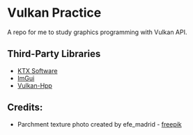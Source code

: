 # Vulkan Practice
A repo for me to study graphics programming with Vulkan API.

## Third-Party Libraries
- [KTX Software](https://github.com/KhronosGroup/KTX-Software)
- [ImGui](https://github.com/ocornut/imgui)
- [Vulkan-Hpp](https://github.com/KhronosGroup/Vulkan-Hpp)

## Credits:
- Parchment texture photo created by efe_madrid - [freepik](https://www.freepik.com/photos/parchment-texture)
